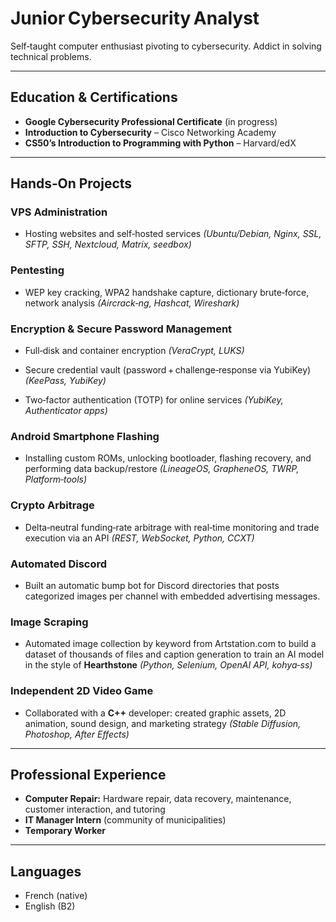 # Junior Cybersecurity Analyst

Self‑taught computer enthusiast pivoting to cybersecurity.
Addict in solving technical problems.

---

## Education & Certifications

* **Google Cybersecurity Professional Certificate** (in progress)
* **Introduction to Cybersecurity** – Cisco Networking Academy
* **CS50’s Introduction to Programming with Python** – Harvard/edX

---

## Hands‑On Projects

### VPS Administration

* Hosting websites and self‑hosted services *(Ubuntu/Debian, Nginx, SSL, SFTP, SSH, Nextcloud, Matrix, seedbox)*

### Pentesting

* WEP key cracking, WPA2 handshake capture, dictionary brute‑force, network analysis
  *(Aircrack‑ng, Hashcat, Wireshark)*

### Encryption & Secure Password Management

* Full‑disk and container encryption
  *(VeraCrypt, LUKS)*

* Secure credential vault (password + challenge‑response via YubiKey)
  *(KeePass, YubiKey)*

* Two‑factor authentication (TOTP) for online services
  *(YubiKey, Authenticator apps)*

### Android Smartphone Flashing

* Installing custom ROMs, unlocking bootloader, flashing recovery, and performing data backup/restore
  *(LineageOS, GrapheneOS, TWRP, Platform‑tools)*

### Crypto Arbitrage

* Delta‑neutral funding‑rate arbitrage with real‑time monitoring and trade execution via an API
  *(REST, WebSocket, Python, CCXT)*

### Automated Discord

* Built an automatic bump bot for Discord directories that posts categorized images per channel with embedded advertising messages.

### Image Scraping

* Automated image collection by keyword from Artstation.com to build a dataset of thousands of files and caption generation to train an AI model in the style of **Hearthstone**
  *(Python, Selenium, OpenAI API, kohya‑ss)*

### Independent 2D Video Game

* Collaborated with a **C++** developer: created graphic assets, 2D animation, sound design, and marketing strategy
  *(Stable Diffusion, Photoshop, After Effects)*

---

## Professional Experience

* **Computer Repair:** Hardware repair, data recovery, maintenance, customer interaction, and tutoring
* **IT Manager Intern** (community of municipalities)
* **Temporary Worker**

---

## Languages

* French (native)
* English (B2)
